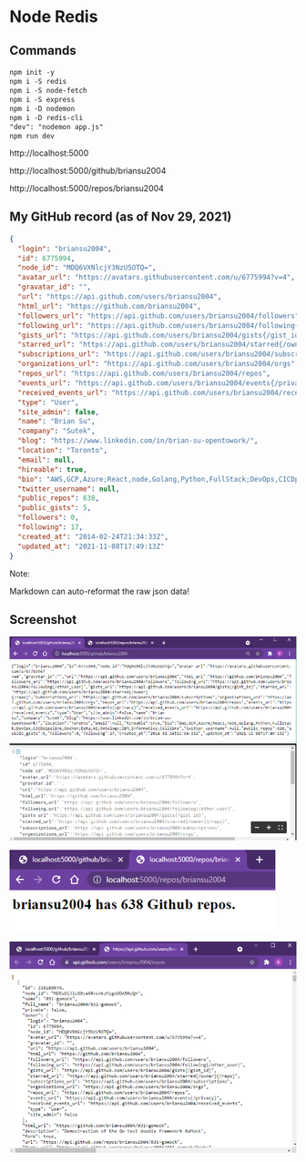 # Node Redis

## Commands

```dos
npm init -y
npm i -S redis
npm i -S node-fetch
npm i -S express
npm i -D nodemon
npm i -D redis-cli
"dev": "nodemon app.js"
npm run dev
```

http://localhost:5000

http://localhost:5000/github/briansu2004

http://localhost:5000/repos/briansu2004

## My GitHub record (as of Nov 29, 2021)

```json
{
  "login": "briansu2004",
  "id": 6775994,
  "node_id": "MDQ6VXNlcjY3NzU5OTQ=",
  "avatar_url": "https://avatars.githubusercontent.com/u/6775994?v=4",
  "gravatar_id": "",
  "url": "https://api.github.com/users/briansu2004",
  "html_url": "https://github.com/briansu2004",
  "followers_url": "https://api.github.com/users/briansu2004/followers",
  "following_url": "https://api.github.com/users/briansu2004/following{/other_user}",
  "gists_url": "https://api.github.com/users/briansu2004/gists{/gist_id}",
  "starred_url": "https://api.github.com/users/briansu2004/starred{/owner}{/repo}",
  "subscriptions_url": "https://api.github.com/users/briansu2004/subscriptions",
  "organizations_url": "https://api.github.com/users/briansu2004/orgs",
  "repos_url": "https://api.github.com/users/briansu2004/repos",
  "events_url": "https://api.github.com/users/briansu2004/events{/privacy}",
  "received_events_url": "https://api.github.com/users/briansu2004/received_events",
  "type": "User",
  "site_admin": false,
  "name": "Brian Su",
  "company": "Sutek",
  "blog": "https://www.linkedin.com/in/brian-su-opentowork/",
  "location": "Toronto",
  "email": null,
  "hireable": true,
  "bio": "AWS,GCP,Azure;React,node,Golang,Python,FullStack;DevOps,CICDpipeline,Docker;Data,AI;Ontology;IBM,Informatica,Collibra",
  "twitter_username": null,
  "public_repos": 638,
  "public_gists": 5,
  "followers": 0,
  "following": 17,
  "created_at": "2014-02-24T21:34:33Z",
  "updated_at": "2021-11-08T17:49:13Z"
}
```

Note:

Markdown can auto-reformat the raw json data!

## Screenshot

![](images/01.png)

![](images/02.png)

![](images/03.png)
